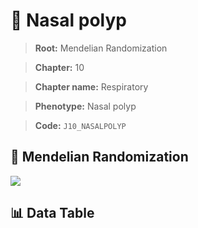 # 🧪 Nasal polyp

> **Root:** Mendelian Randomization

> **Chapter:** 10  

> **Chapter name:** Respiratory

> **Phenotype:** Nasal polyp  

> **Code:** `J10_NASALPOLYP`

## 🧬 Mendelian Randomization  

<img src="/MR/Figures/Forward/J10_NASALPOLYP.png"/>

## 📊 Data Table

<CsvTableMRF src="/MR/Data/Forward/J10_NASALPOLYP.csv"/>
